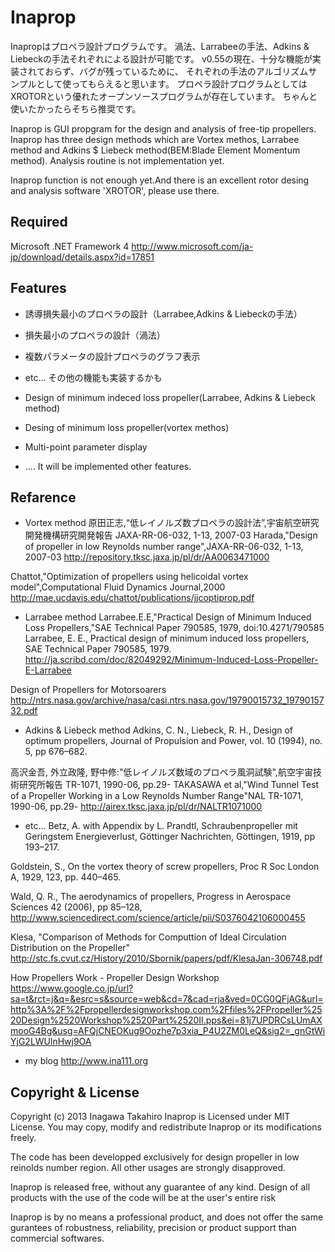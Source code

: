 ﻿Inaprop
=======
Inapropはプロペラ設計プログラムです。
渦法、Larrabeeの手法、Adkins & Liebeckの手法それぞれによる設計が可能です。
v0.55の現在、十分な機能が実装されておらず、バグが残っているために、
それぞれの手法のアルゴリズムサンプルとして使ってもらえると思います。
プロペラ設計プログラムとしてはXROTORという優れたオープンソースプログラムが存在しています。
ちゃんと使いたかったらそちら推奨です。

Inaprop is GUI propgram for the design and analysis of free-tip propellers.
Inaprop has three design methods 
which are Vortex methos, Larrabee method and Adkins $ Liebeck method(BEM:Blade Element Momentum method).
Analysis routine is not implementation yet.

Inaprop function is not enough yet.And there is an excellent rotor desing and analysis software 'XROTOR', please use there.

Required
--------
Microsoft .NET Framework 4
http://www.microsoft.com/ja-jp/download/details.aspx?id=17851


Features
--------
* 誘導損失最小のプロペラの設計（Larrabee,Adkins & Liebeckの手法）
* 損失最小のプロペラの設計（渦法）
* 複数パラメータの設計プロペラのグラフ表示
* etc...
その他の機能も実装するかも

* Design of minimum indeced loss propeller(Larrabee, Adkins & Liebeck method)
* Desing of minimum loss propeller(vortex methos)
* Multi-point parameter display
* ....
It will be implemented other features.

Refarence
---------
* Vortex method
原田正志,“低レイノルズ数プロペラの設計法”,宇宙航空研究開発機構研究開発報告 JAXA-RR-06-032, 1-13, 2007-03
Harada,"Design of propeller in low Reynolds number range",JAXA-RR-06-032, 1-13, 2007-03
http://repository.tksc.jaxa.jp/pl/dr/AA0063471000

Chattot,"Optimization of propellers using helicoidal vortex model",Computational Fluid Dynamics Journal,2000
http://mae.ucdavis.edu/chattot/publications/jjcoptiprop.pdf

* Larrabee method
Larrabee.E.E,"Practical Design of Minimum Induced Loss Propellers,"SAE Technical Paper 790585, 1979, doi:10.4271/790585
Larrabee, E. E., Practical design of minimum induced loss propellers, SAE Technical Paper 790585, 1979.
http://ja.scribd.com/doc/82049292/Minimum-Induced-Loss-Propeller-E-Larrabee

Design of Propellers for Motorsoarers
http://ntrs.nasa.gov/archive/nasa/casi.ntrs.nasa.gov/19790015732_1979015732.pdf

* Adkins & Liebeck method
Adkins, C. N., Liebeck, R. H., Design of optimum propellers, Journal of Propulsion and Power, vol. 10 (1994), no. 5, pp 676–682.

高沢金吾, 外立政隆, 野中修:"低レイノルズ数域のプロペラ風洞試験",航空宇宙技術研究所報告 TR-1071, 1990-06, pp.29-
TAKASAWA et al,"Wind Tunnel Test of a Propeller Working in a Low Reynolds Number Range"NAL TR-1071, 1990-06, pp.29-
http://airex.tksc.jaxa.jp/pl/dr/NALTR1071000

* etc...
Betz, A. with Appendix by L. Prandtl, Schraubenpropeller mit Geringstem 
Energieverlust, Göttinger Nachrichten, Göttingen, 1919, pp 193–217.

Goldstein, S., On the vortex theory of screw propellers, Proc R Soc London A, 1929,
123, pp. 440–465.

Wald, Q. R., The aerodynamics of propellers, Progress in Aerospace Sciences 42 
(2006), pp 85–128,
http://www.sciencedirect.com/science/article/pii/S0376042106000455


Klesa, "Comparison of Methods for Computtion of Ideal Circulation Distribution on the Propeller"
http://stc.fs.cvut.cz/History/2010/Sbornik/papers/pdf/KlesaJan-306748.pdf

How Propellers Work - Propeller Design Workshop
https://www.google.co.jp/url?sa=t&rct=j&q=&esrc=s&source=web&cd=7&cad=rja&ved=0CG0QFjAG&url=http%3A%2F%2Fpropellerdesignworkshop.com%2Ffiles%2FPropeller%2520Design%2520Workshop%2520Part%2520II.pps&ei=81j7UPDRCsLUmAXmooG4Bg&usg=AFQjCNEOKug9Oozhe7p3xia_P4U2ZM0LeQ&sig2=_gnGtWiYjG2LWUlnHwj9OA

* my blog
http://www.ina111.org

Copyright & License
-------------------

Copyright (c) 2013 Inagawa Takahiro
Inaprop is Licensed under MIT License.
You may copy, modify and redistribute Inaprop or its modifications freely.

The code has been developped exclusively for design propeller in low reinolds number region.
All other usages are strongly disapproved.

Inaprop is released free, without any guarantee of any kind.
Design of all products with the use of the code will be at the user's entire risk

Inaprop is by no means a professional product, 
and does not offer the same gurantees of robustness, reliability, precision or product support than commercial softwares.

